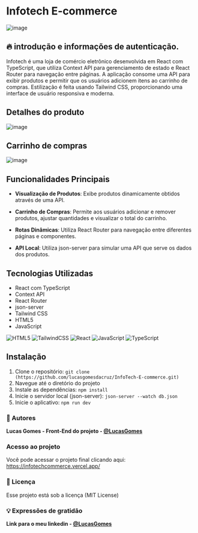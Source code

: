 # Infotech E-commerce 
![image](https://github.com/lucasgomesdacruz/InfoTech-E-commerce/assets/112510742/28384027-f3e6-4548-b0ff-de57b0710ccd)

## 🔥 introdução e informações de autenticação.
Infotech é uma loja de comércio eletrônico desenvolvida em React com TypeScript, que utiliza Context API para gerenciamento de estado e React Router para navegação entre páginas. 
A aplicação consome uma API para exibir produtos e permitir que os usuários adicionem itens ao carrinho de compras. Estilização é feita usando Tailwind CSS, proporcionando uma interface de usuário responsiva e moderna.

## Detalhes do produto
![image](https://github.com/lucasgomesdacruz/InfoTech-E-commerce/assets/112510742/a4a1ab66-3a34-441d-99e6-e276cfafc9a9) 
## Carrinho de compras
![image](https://github.com/lucasgomesdacruz/InfoTech-E-commerce/assets/112510742/2bf0050c-0441-4218-b7e8-86bb1ef03224)


## Funcionalidades Principais
- **Visualização de Produtos**: Exibe produtos dinamicamente obtidos através de uma API.

- **Carrinho de Compras**: Permite aos usuários adicionar e remover produtos, ajustar quantidades e visualizar o total do carrinho.

- **Rotas Dinâmicas**: Utiliza React Router para navegação entre diferentes páginas e componentes.

- **API Local**: Utiliza json-server para simular uma API que serve os dados dos produtos.

## Tecnologias Utilizadas
- React com TypeScript
- Context API
- React Router
- json-server
- Tailwind CSS
- HTML5
- JavaScript

![HTML5](https://img.shields.io/badge/html5-%23E34F26.svg?style=for-the-badge&logo=html5&logoColor=white) ![TailwindCSS](https://img.shields.io/badge/tailwindcss-%2338B2AC.svg?style=for-the-badge&logo=tailwind-css&logoColor=white) 
![React](https://img.shields.io/badge/react-%2320232a.svg?style=for-the-badge&logo=react&logoColor=%2361DAFB) ![JavaScript](https://img.shields.io/badge/javascript-%23323330.svg?style=for-the-badge&logo=javascript&logoColor=%23F7DF1E) 
![TypeScript](https://img.shields.io/badge/typescript-%23007ACC.svg?style=for-the-badge&logo=typescript&logoColor=white)

## Instalação
1. Clone o repositório: `git clone (https://github.com/lucasgomesdacruz/InfoTech-E-commerce.git)`
2. Navegue até o diretório do projeto
3. Instale as dependências: `npm install`
4. Inicie o servidor local (json-server): `json-server --watch db.json` 
5. Inicie o aplicativo: `npm run dev`

### 👷 Autores

**Lucas Gomes - Front-End do projeto - [@LucasGomes](https://github.com/lucasgomesdacruz)**

### Acesso ao projeto
Você pode acessar o projeto final clicando aqui: <a>https://infotechcommerce.vercel.app/</a>

### 📄 Licença
Esse projeto está sob a licença (MIT License)

### 💡 Expressões de gratidão
**Link para o meu linkedin - [@LucasGomes](https://www.linkedin.com/in/lucaass1997)**



